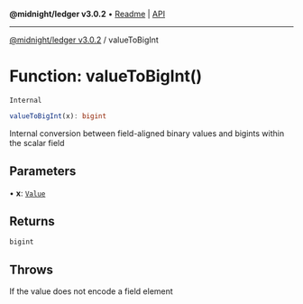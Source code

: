**@midnight/ledger v3.0.2** • [Readme](../README.md) \| [API](../globals.md)

***

[@midnight/ledger v3.0.2](../README.md) / valueToBigInt

# Function: valueToBigInt()

`Internal`

```ts
valueToBigInt(x): bigint
```

Internal conversion between field-aligned binary values and bigints within
the scalar field

## Parameters

• **x**: [`Value`](../type-aliases/Value.md)

## Returns

`bigint`

## Throws

If the value does not encode a field element

